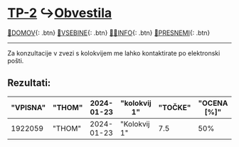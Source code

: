 # [TP-2](../index.md) ↪[Obvestila](./index.md) 

[🏡DOMOV](../index.md){: .btn}
[📝VSEBINE](../Vsebine/index.md){: .btn}
[👨‍🎓INFO](../info.md){: .btn}
[💾PRESNEMI](../Presnemi/index.md){: .btn}

---
 
Za konzultacije v zvezi s kolokvijem me lahko kontaktirate po elektronski pošti.

## Rezultati:

| "VPISNA" | "THOM" | 2024-01-23 | "kolokvij 1" | "TOČKE" | "OCENA [%]" |
| ---- | ---- | ---- | ---- | ---- | ---- |
| 1922059 | "THOM" | 2024-01-23 | "Kolokvij 1" | 7.5 | 50% |

